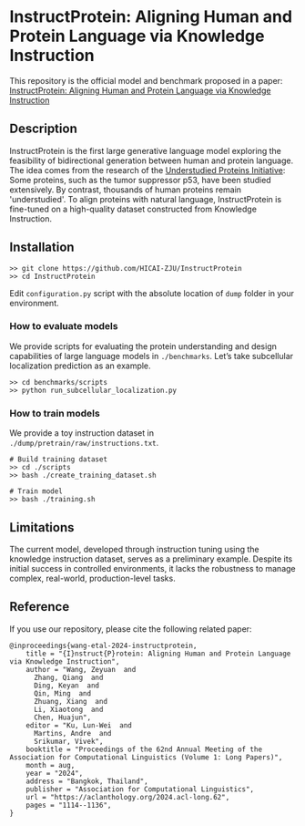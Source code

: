 # InstructProtein: Aligning Human and Protein Language via Knowledge Instruction
This repository is the official model and benchmark proposed in a paper: [InstructProtein: Aligning Human and Protein Language via Knowledge Instruction](https://arxiv.org/abs/2310.03269)

## Description

InstructProtein is the first large generative language model exploring the feasibility of bidirectional generation between human and protein language. The idea comes from the research of the [Understudied Proteins Initiative](https://www.nature.com/articles/s41587-022-01316-z): Some proteins, such as the tumor suppressor p53, have been studied extensively. By contrast, thousands of human proteins remain 'understudied'. To align proteins with natural language, InstructProtein is fine-tuned on a high-quality dataset constructed from Knowledge Instruction.

## Installation
```
>> git clone https://github.com/HICAI-ZJU/InstructProtein
>> cd InstructProtein
```

Edit `configuration.py` script with the absolute location of `dump` folder in your environment.

### How to evaluate models
We provide scripts for evaluating the protein understanding and design capabilities of large language models in `./benchmarks`. Let’s take subcellular localization prediction as an example.

```
>> cd benchmarks/scripts
>> python run_subcellular_localization.py
```


### How to train models
We provide a toy instruction dataset in `./dump/pretrain/raw/instructions.txt`.

```
# Build training dataset
>> cd ./scripts
>> bash ./create_training_dataset.sh

# Train model
>> bash ./training.sh
```

## Limitations

The current model, developed through instruction tuning using the knowledge instruction dataset, serves as a preliminary example. Despite its initial success in controlled environments, it lacks the robustness to manage complex, real-world, production-level tasks.

## Reference

If you use our repository, please cite the following related paper:

```
@inproceedings{wang-etal-2024-instructprotein,
    title = "{I}nstruct{P}rotein: Aligning Human and Protein Language via Knowledge Instruction",
    author = "Wang, Zeyuan  and
      Zhang, Qiang  and
      Ding, Keyan  and
      Qin, Ming  and
      Zhuang, Xiang  and
      Li, Xiaotong  and
      Chen, Huajun",
    editor = "Ku, Lun-Wei  and
      Martins, Andre  and
      Srikumar, Vivek",
    booktitle = "Proceedings of the 62nd Annual Meeting of the Association for Computational Linguistics (Volume 1: Long Papers)",
    month = aug,
    year = "2024",
    address = "Bangkok, Thailand",
    publisher = "Association for Computational Linguistics",
    url = "https://aclanthology.org/2024.acl-long.62",
    pages = "1114--1136",
}
```
